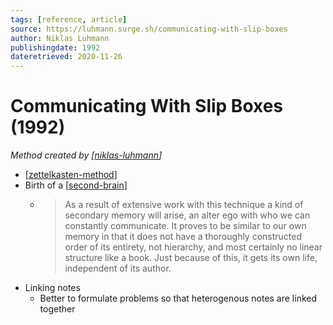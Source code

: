 ```yaml
---
tags: [reference, article]
source: https://luhmann.surge.sh/communicating-with-slip-boxes
author: Niklas Luhmann
publishingdate: 1992
dateretrieved: 2020-11-26
---
```


# Communicating With Slip Boxes (1992)

*Method created by [[niklas-luhmann]]*

- [[zettelkasten-method]]
- Birth of a [[second-brain]]
  - > As a result of extensive work with this technique a kind of secondary memory will arise, an alter ego with who we can constantly communicate. It proves to be similar to our own memory in that it does not have a thoroughly constructed order of its entirety, not hierarchy, and most certainly no linear structure like a book. Just because of this, it gets its own life, independent of its author.
- Linking notes
  - Better to formulate problems so that heterogenous notes are linked together

[//begin]: # "Autogenerated link references for markdown compatibility"
[niklas-luhmann]: ../6-people/niklas-luhmann "Niklas Luhmann"
[zettelkasten-method]: ../3-literature/zettelkasten-method "Zettelkasten Method"
[second-brain]: ../3-literature/second-brain "Second Brain"
[//end]: # "Autogenerated link references"